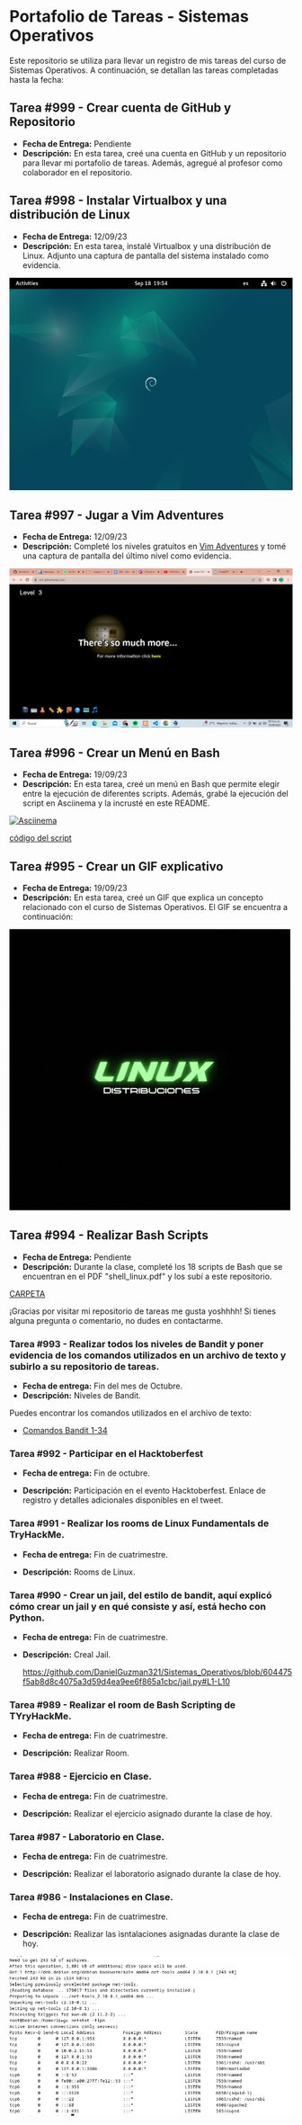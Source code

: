 # Portafolio de Tareas - Sistemas Operativos

Este repositorio se utiliza para llevar un registro de mis tareas del curso de Sistemas Operativos. A continuación, se detallan las tareas completadas hasta la fecha:

## Tarea #999 - Crear cuenta de GitHub y Repositorio

- **Fecha de Entrega:** Pendiente
- **Descripción:** En esta tarea, creé una cuenta en GitHub y un repositorio para llevar mi portafolio de tareas. Además, agregué al profesor como colaborador en el repositorio.

## Tarea #998 - Instalar Virtualbox y una distribución de Linux

- **Fecha de Entrega:** 12/09/23
- **Descripción:** En esta tarea, instalé Virtualbox y una distribución de Linux. Adjunto una captura de pantalla del sistema instalado como evidencia.

![Captura de Pantalla](https://github.com/DiegoBermudez29/Tareas/blob/main/Screenshot%20from%202023-09-18%2019-54-16.png)

## Tarea #997 - Jugar a Vim Adventures

- **Fecha de Entrega:** 12/09/23
- **Descripción:** Completé los niveles gratuitos en [Vim Adventures](https://vim-adventures.com/) y tomé una captura de pantalla del último nivel como evidencia.

![Captura de Pantalla](https://github.com/DiegoBermudez29/Tareas/blob/main/Captura%20de%20pantalla%20(14).png)

## Tarea #996 - Crear un Menú en Bash

- **Fecha de Entrega:** 19/09/23
- **Descripción:** En esta tarea, creé un menú en Bash que permite elegir entre la ejecución de diferentes scripts. Además, grabé la ejecución del script en Asciinema y la incrusté en este README.

[![Asciinema](https://asciinema.org/a/mrzwe8ot3QR0q5mO4XDkEBIeG.png)](https://asciinema.org/a/mrzwe8ot3QR0q5mO4XDkEBIeG)

[código del script](https://github.com/DiegoBermudez29/Tareas/blob/main/menu.sh)

## Tarea #995 - Crear un GIF explicativo

- **Fecha de Entrega:** 19/09/23
- **Descripción:** En esta tarea, creé un GIF que explica un concepto relacionado con el curso de Sistemas Operativos. El GIF se encuentra a continuación:

![GIF](https://github.com/DiegoBermudez29/Tareas/raw/main/Logo%20Animado%20Tienda%20de%20Tecnolog%C3%ADa%20Geom%C3%A9trico%20Verde%20Ne%C3%B3n.gif)


## Tarea #994 - Realizar Bash Scripts

- **Fecha de Entrega:** Pendiente
- **Descripción:** Durante la clase, completé los 18 scripts de Bash que se encuentran en el PDF "shell_linux.pdf" y los subí a este repositorio.

 [CARPETA](https://github.com/DiegoBermudez29/Tareas/tree/main/Actividad1)

¡Gracias por visitar mi repositorio de tareas me gusta yoshhhh! Si tienes alguna pregunta o comentario, no dudes en contactarme.

### Tarea #993 - Realizar todos los niveles de Bandit y poner evidencia de los comandos utilizados en un archivo de texto y subirlo a su repositorio de tareas.

- **Fecha de entrega:** Fin del mes de Octubre.
- **Descripción:** Niveles de Bandit.

Puedes encontrar los comandos utilizados en el archivo de texto:
- [Comandos Bandit 1-34]()

### Tarea #992 - Participar en el Hacktoberfest

- **Fecha de entrega:** Fin de octubre.

- **Descripción:** Participación en el evento Hacktoberfest. Enlace de registro y detalles adicionales disponibles en el tweet.




### Tarea #991 - Realizar los rooms de Linux Fundamentals de TryHackMe.

- **Fecha de entrega:** Fin de cuatrimestre.

- **Descripción:** Rooms de Linux.



### Tarea #990 - Crear un jail, del estilo de bandit, aquí explicó cómo crear un jail y en qué consiste y así, está hecho con Python.

- **Fecha de entrega:** Fin de cuatrimestre.

- **Descripción:** Creal Jail.

  https://github.com/DanielGuzman321/Sistemas_Operativos/blob/604475f5ab8d8c4075a3d59d4ea9ee6f865a1cbc/jail.py#L1-L10




### Tarea #989 - Realizar el room de Bash Scripting de TYryHackMe.

- **Fecha de entrega:** Fin de cuatrimestre.

- **Descripción:** Realizar Room.



### Tarea #988 - Ejercicio en Clase.

- **Fecha de entrega:** Fin de cuatrimestre.

- **Descripción:** Realizar el ejercicio asignado durante la clase de hoy.



### Tarea #987 - Laboratorio en Clase.

- **Fecha de entrega:** Fin de cuatrimestre.

- **Descripción:** Realizar el laboratorio asignado durante la clase de hoy.


### Tarea #986 - Instalaciones en Clase.

- **Fecha de entrega:** Fin de cuatrimestre.

- **Descripción:** Realizar las isntalaciones asignadas durante la clase de hoy.

![Captura de pantalla](https://github.com/DiegoBermudez29/Tareas/blob/main/Screenshot%20from%202023-10-26%2018-06-29.jpg)

  
